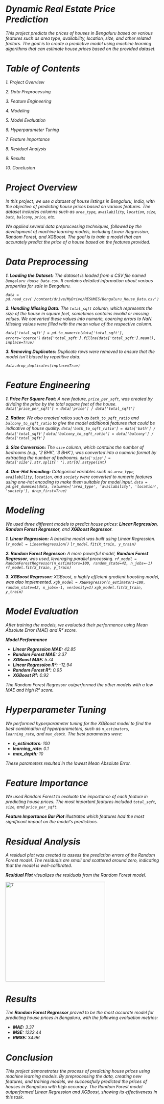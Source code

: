 # **_Dynamic Real Estate Price Prediction_**

_This project predicts the prices of houses in Bengaluru based on various features such as area type, availability, location, size, and other related factors. The goal is to create a predictive model using machine learning algorithms that can estimate house prices based on the provided dataset._

# _Table of Contents_

_1._ _Project Overview_

_2. Data Preprocessing_

_3. Feature Engineering_

_4. Modeling_

_5. Model Evaluation_

_6. Hyperparameter Tuning_

_7. Feature Importance_

_8. Residual Analysis_

_9. Results_

_10. Conclusion_

# _Project Overview_
_In this project, we use a dataset of house listings in Bengaluru, India, with the objective of predicting house prices based on various features. The dataset includes columns such as_ _`area_type`, `availability`, `location`, `size`, `bath`, `balcony`, `price`, etc._

_We applied several data preprocessing techniques, followed by the development of machine learning models, including Linear Regression, Random Forest, and XGBoost. The goal is to train a model that can accurately predict the price of a house based on the features provided._
# _Data Preprocessing_
_**1. Loading the Dataset:**_
_The dataset is loaded from a CSV file named `Bengaluru_House_Data.csv`. It contains detailed information about various properties for sale in Bengaluru._

_`data = pd.read_csv('/content/drive/MyDrive/RESUMES/Bengaluru_House_Data.csv')`_

_**2. Handling Missing Data:**_
_The `total_sqft` column, which represents the size of the house in square feet, sometimes contains invalid or missing values. We converted these values into numeric, coercing errors to NaN. Missing values were filled with the mean value of the respective column._

_`data['total_sqft'] = pd.to_numeric(data['total_sqft'], errors='coerce')`_
_`data['total_sqft'].fillna(data['total_sqft'].mean(), inplace=True)`_

_**3. Removing Duplicates:**_
_Duplicate rows were removed to ensure that the model isn't biased by repetitive data._

_`data.drop_duplicates(inplace=True)`_
# _Feature Engineering_
_**1. Price Per Square Foot:**_
_A new feature, `price_per_sqft`, was created by dividing the price by the total square feet of the house._
_`data['price_per_sqft'] = data['price'] / data['total_sqft']`_

_**2. Ratios:**_
_We also created ratios such as `bath_to_sqft_ratio` and `balcony_to_sqft_ratio` to give the model additional features that could be indicative of house quality._
_`data['bath_to_sqft_ratio'] = data['bath'] / data['total_sqft']`_
_`data['balcony_to_sqft_ratio'] = data['balcony'] / data['total_sqft']`_

_**3. Size Conversion:**_
_The `size` column, which contains the number of bedrooms (e.g., '2 BHK', '3 BHK'), was converted into a numeric format by extracting the number of bedrooms._
_`data['size'] = data['size'].str.split(' ').str[0].astype(int)`_

_**4. One-Hot Encoding:**_
_Categorical variables such as `area_type`, `availability`, `location`, and `society` were converted to numeric features using one-hot encoding to make them suitable for model input._
_`data = pd.get_dummies(data, columns=['area_type', 'availability', 'location', 'society'], drop_first=True)`_
# _Modeling_
_We used three different models to predict house prices: **Linear Regression**, **Random Forest Regressor**, and **XGBoost Regressor**._

_**1. Linear Regression:**_
_A baseline model was built using Linear Regression._
_`lr_model = LinearRegression()`_
_`lr_model.fit(X_train, y_train)`_

_**2. Random Forest Regressor:**_
_A more powerful model, **Random Forest Regressor**, was used, leveraging parallel processing._
_`rf_model = RandomForestRegressor(n_estimators=100, random_state=42, n_jobs=-1)`_
_`rf_model.fit(X_train, y_train)`_

_**3. XGBoost Regressor:**_
_XGBoost, a highly efficient gradient boosting model, was also implemented._
_`xgb_model = XGBRegressor(n_estimators=100, random_state=42, n_jobs=-1, verbosity=1)`_
_`xgb_model.fit(X_train, y_train)`_
# _Model Evaluation_
_After training the models, we evaluated their performance using Mean Absolute Error (MAE) and R² score._

_**Model Performance**_

- _**Linear Regression MAE:** 42.85_
- _**Random Forest MAE:** 3.37_
- _**XGBoost MAE:** 5.74_
- _**Linear Regression R²:** -12.94_
- _**Random Forest R²:** 0.95_
- _**XGBoost R²:** 0.92_

_The Random Forest Regressor outperformed the other models with a low MAE and high R² score._
# _Hyperparameter Tuning_
_We performed hyperparameter tuning for the XGBoost model to find the best combination of hyperparameters, such as `n_estimators`, `learning_rate`, and `max_depth`. The best parameters were:_

- _**n_estimators:** 100_
- _**learning_rate:** 0.1_
- _**max_depth:** 10_

_These parameters resulted in the lowest Mean Absolute Error._
# _Feature Importance_
_We used Random Forest to evaluate the importance of each feature in predicting house prices. The most important features included `total_sqft`, `size`, and `price_per_sqft`._

_**Feature Importance Bar Plot** illustrates which features had the most significant impact on the model's predictions._
# _Residual Analysis_
_A residual plot was created to assess the prediction errors of the Random Forest model. The residuals are small and scattered around zero, indicating that the model is well-calibrated._

_**Residual Plot** visualizes the residuals from the Random Forest model._

<img width="325" alt="7" src="https://github.com/user-attachments/assets/f68a376d-d733-41bb-94d6-328b49481f35" />

# _Results_
_The **Random Forest Regressor** proved to be the most accurate model for predicting house prices in Bengaluru, with the following evaluation metrics:_

- _**MAE:** 3.37_
- _**MSE:** 1222.44_
- _**RMSE:** 34.96_
# _Conclusion_
_This project demonstrates the process of predicting house prices using machine learning models. By preprocessing the data, creating new features, and training models, we successfully predicted the prices of houses in Bengaluru with high accuracy. The Random Forest model outperformed Linear Regression and XGBoost, showing its effectiveness in this task._

